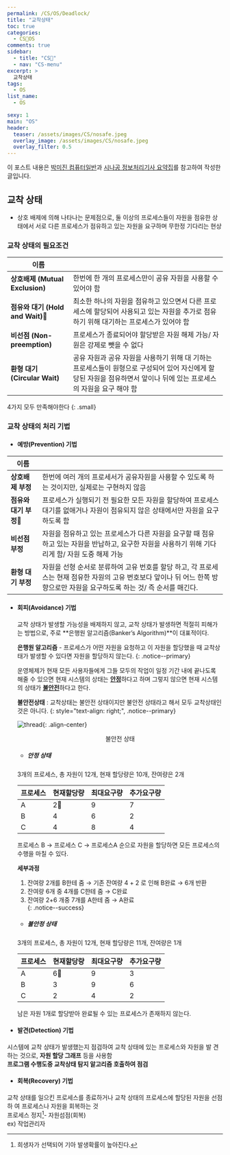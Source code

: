 ```yaml
---
permalink: /CS/OS/Deadlock/
title: "교착상태"
toc: true
categories:
  - CS🐰OS
comments: true
sidebar:
  - title: "CS🐰"
  - nav: "CS-menu"
excerpt: >
  교착상태
tags:
  - OS
list_name:
  - OS

sexy: 1
main: "OS"
header:
  teaser: /assets/images/CS/nosafe.jpeg
  overlay_image: /assets/images/CS/nosafe.jpeg
  overlay_filter: 0.5
---
```

이 포스트 내용은 [박미진 컴퓨터일반](http://www.kyobobook.co.kr/product/detailViewKor.laf?mallGb=KOR&ejkGb=KOR&barcode=9791197154324)과 [시나공 정보처리기사 요약집](#)를 참고하여 작성한 글입니다.
## 교착 상태
- 상호 배제에 의해 나타나는 문제점으로, 둘 이상의 프로세스들이 자원을 점유한 상태에서 서로 다른 프로세스가 점유하고 있는 자원을 요구하며 무한정 기다리는 현상

### 교착 상태의 필요조건


| 이름             |                                                                               |
| ----------------| ----------------------------------------------------------------------------- |
| **상호배제 (Mutual Exclusion)** | 한번에 한 개의 프로세스만이 공유 자원을 사용할 수 있어야 함|
| **점유와 대기 (Hold and Wait)** | 최소한 하나의 자원을 점유하고 있으면서 다른 프로세스에 할당되어 사용되고 있는 자원을 추가로 점유하기 위해 대기하는 프로세스가 있어야 함|
| **비선점 (Non-preemption)**    | 프로세스가 종료되어야 할당받은 자원 해제 가능/ 자원은 강제로 뺏을 수 없다                     |
| **환형 대기 (Circular Wait)**   | 공유 자원과 공유 자원을 사용하기 위해 대 기하는 프로세스들이 원형으로 구성되어 있어 자신에게 할당된 자원을 점유하면서 앞이나 뒤에 있는 프로세스의 자원을 요구 해야 함                           |


4가지 모두 만족해야한다
{: .small}

### 교착 상태의 처리 기법

- #### 예방(Prevention) 기법

| 이름             |                                                                               |
| ----------------| ----------------------------------------------------------------------------- |
| **상호배제 부정** | 한번에 여러 개의 프로세서가 공유자원을 사용할 수 있도록 하는 것이지만, 실제로는 구현하지 않음|
| **점유와 대기 부정** | 프로세스가 실행되기 전 필요한 모든 자원을 할당하여 프로세스 대기를 없애거나 자원이 점유되지 않은 상태에서만 자원을 요구하도록 함|
| **비선점 부정**    | 자원을 점유하고 있는 프로세스가 다른 자원을 요구할 때 점유하고 있는 자원을 반납하고, 요구한 자원을 사용하기 위해 기다리게 함/ 자원 도중 해제 가능                     |
| **환형 대기 부정**   | 자원을 선형 순서로 분류하여 고유 번호를 할당 하고, 각 프로세스는 현재 점유한 자원의 고유 번호보다 앞이나 뒤 어느 한쪽 방향으로만 자원을 요구하도록 하는 것/ 즉 순서를 매긴다.                          |


- #### 회피(Avoidance) 기법

  교착 상태가 발생할 가능성을 배제하지 않고, 교착 상태가 발생하면 적절히 피해가는 방법으로, 주로 **은행원 알고리즘(Banker’s Algorithm)**이 대표적이다.  
  
  **은행원 알고리즘** - 프로세스가 어떤 자원을 요청하고 이 자원을 할당했을 때 교착상태가 발생할 수 있다면 자원을 할당하지 않는다.
  {: .notice--primary}


  운영체제가 현재 모든 사용자들에게 그들 모두의 작업이 일정 기간 내에 끝나도록 해줄 수 있으면 현재 시스템의 상태는 <ins>**안정**</ins>하다고 하며 그렇지 않으면 현재 시스템의 상태가 <ins>**불안전**</ins>하다고 한다.  

  **불안전상태** : 교착상태는 불안전 상태이지만 불안전 상태라고 해서 모두 교착상태인 것은 아니다.
  {: style="text-align: right;", .notice--primary}

  ![thread]({{site.baseurl}}/assets/images/CS/nosafe.jpeg){: .align-center}
  <figcaption align="center">불안전 상태</figcaption>

  - ##### 안정 상태
  3개의 프로세스, 총 자원이 12개, 현재 할당량은 10개, 잔여량은 2개

    | 프로세스 | 현재할당량 | 최대요구량 | 추가요구량 |
    | -------- | ------| ---------|---------|
    | A | 2 | 9 | 7 |
    | B | 4 | 6 | 2 |
    | C | 4 | 8 | 4 |
    
    프로세스 B → 프로세스 C → 프로세스A 순으로 자원을 할당하면 모든 프로세스의 수행을 마칠 수 있다.  

    **세부과정**  
    1) 잔여량 2개를 B한테 줌 → 기존 잔여량 4 + 2 로 인해 B완료 → 6개 반환  
    2) 잔여량 6개 중 4개를 C한테 줌 → C완료  
    3) 잔여량 2+6 개중 7개를 A한테 줌 → A완료  
    {: .notice--success}

  
  
  - ##### 불안정 상태
  3개의 프로세스, 총 자원이 12개, 현재 할당량은 11개, 잔여량은 1개
  
    | 프로세스 | 현재할당량 | 최대요구량 | 추가요구량 |
    | -------- | ------| ---------|---------|
    | A | 6 | 9 | 3 |
    | B | 3 | 9 | 6 |
    | C | 2 | 4 | 2 |

    남은 자원 1개로 할당받아 완료될 수 있는 프로세스가 존재하지 않는다.

- #### 발견(Detection) 기법
시스템에 교착 상태가 발생했는지 점검하여 교착 상태에 있는 프로세스와 자원을 발 견하는 것으로, **자원 할당 그래프** 등을 사용함  
**프로그램 수행도중 교착상태 탐지 알고리즘 호출하여 점검**

- #### 회복(Recovery) 기법
교착 상태를 일으킨 프로세스를 종료하거나 교착 상태의 프로세스에 할당된 자원을 선점하 여 프로세스나 자원을 회복하는 것  
프로세스 정지[^1]- 자원섬점(회복)  
ex) 작업관리자
[^1]: 희생자가 선택되어 기아 발생확률이 높아진다.